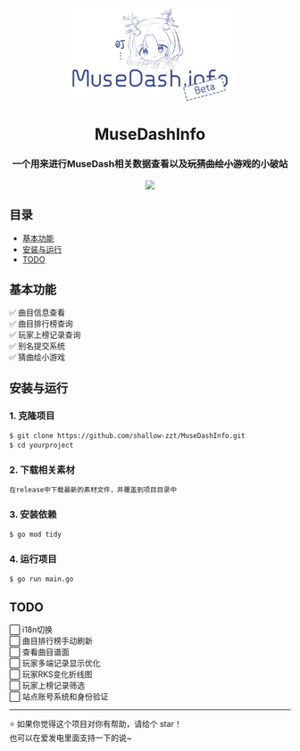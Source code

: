 <div align="center" style="width:60%;margin:0 20%"><img align="center" src="https://raw.githubusercontent.com/shallow-zzt/MuseDashInfo/main/Static/image/mdinfotitle.webp" /></div>
<h1 align="center" style="border-bottom: none;">MuseDashInfo</h1>
<h3 align="center">一个用来进行MuseDash相关数据查看以及<del>玩猜曲绘小游戏</del>的小破站</h3>
<div align="center"><img align="center" src="https://img.shields.io/badge/Go-1.22-blue" /></div>

## 目录
- [基本功能](#基本功能)
- [安装与运行](#安装与运行)
- [TODO](#TODO)

## 基本功能
✅ 曲目信息查看  
✅ 曲目排行榜查询  
✅ 玩家上榜记录查询  
✅ 别名提交系统  
✅ 猜曲绘小游戏  

## 安装与运行
### 1. 克隆项目
```sh
$ git clone https://github.com/shallow-zzt/MuseDashInfo.git
$ cd yourproject
```
### 2. 下载相关素材
```sh
在release中下载最新的素材文件，并覆盖到项目目录中
```
### 3. 安装依赖
```sh
$ go mod tidy
```
### 4. 运行项目
```sh
$ go run main.go
```

## TODO
⬜ i18n切换  
⬜ 曲目排行榜手动刷新  
⬜ 查看曲目谱面  
⬜ 玩家多端记录显示优化  
⬜ 玩家RKS变化折线图    
⬜ 玩家上榜记录筛选    
⬜ 站点账号系统和身份验证    

---

⭐ 如果你觉得这个项目对你有帮助，请给个 star！  
也可以在爱发电里面支持一下的说~
